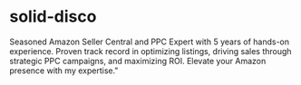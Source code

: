 # solid-disco
Seasoned Amazon Seller Central and PPC Expert with 5 years of hands-on experience. Proven track record in optimizing listings, driving sales through strategic PPC campaigns, and maximizing ROI. Elevate your Amazon presence with my expertise."
